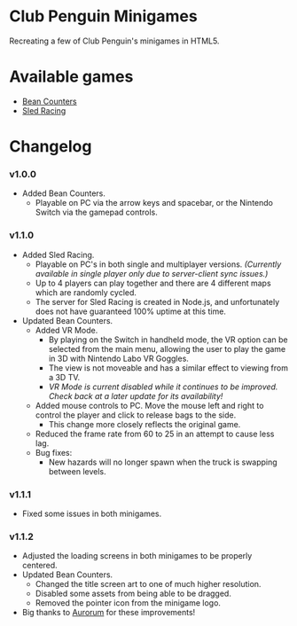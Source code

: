 # Club Penguin Minigames
Recreating a few of Club Penguin's minigames in HTML5.

# Available games
* [Bean Counters](https://ep8script.github.io/Club_Penguin_Minigames/BeanCounters)
* [Sled Racing](https://ep8script.github.io/Club_Penguin_Minigames/SledRacing)

# Changelog
### v1.0.0
* Added Bean Counters.
  * Playable on PC via the arrow keys and spacebar, or the Nintendo Switch via the gamepad controls.
### v1.1.0
* Added Sled Racing.
  * Playable on PC's in both single and multiplayer versions. *(Currently available in single player only due to server-client sync issues.)* 
  * Up to 4 players can play together and there are 4 different maps which are randomly cycled.
  * The server for Sled Racing is created in Node.js, and unfortunately does not have guaranteed 100% uptime at this time.
 * Updated Bean Counters.
	 * Added VR Mode.
		 * By playing on the Switch in handheld mode, the VR option can be selected from the main menu, allowing the user to play the game in 3D with Nintendo Labo VR Goggles.
		 * The view is not moveable and has a similar effect to viewing from a 3D TV.
		 * *VR Mode is current disabled while it continues to be improved. Check back at a later update for its availability!*
	 * Added mouse controls to PC. Move the mouse left and right to control the player and click to release bags to the side.
		 * This change more closely reflects the original game.
	 * Reduced the frame rate from 60 to 25 in an attempt to cause less lag.
	 * Bug fixes:
		 * New hazards will no longer spawn when the truck is swapping between levels.
### v1.1.1
* Fixed some issues in both minigames.
### v1.1.2
* Adjusted the loading screens in both minigames to be properly centered.
* Updated Bean Counters.
	* Changed the title screen art to one of much higher resolution.
	* Disabled some assets from being able to be dragged.
	* Removed the pointer icon from the minigame logo.
* Big thanks to [Aurorum](https://github.com/Aurorum) for these improvements!